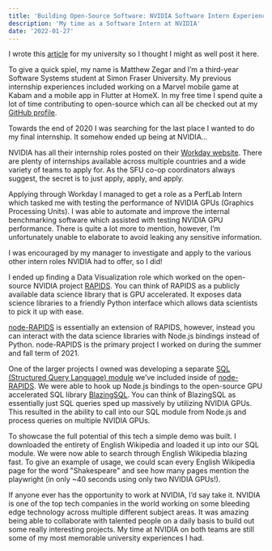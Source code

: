 ```yaml
---
title: 'Building Open-Source Software: NVIDIA Software Intern Experience'
description: 'My time as a Software Intern at NVIDIA'
date: '2022-01-27'
---
```


I wrote this [article](https://olc.sfu.ca/olc/blog/building-open-source-software-nvidia-software-intern-experience) for my university so I thought I might as well post it here.

To give a quick spiel, my name is Matthew Zegar and I’m a third-year Software Systems student at Simon Fraser University. My previous internship experiences included working on a Marvel mobile game at Kabam and a mobile app in Flutter at HomeX. In my free time I spend quite a lot of time contributing to open-source which can all be checked out at my [GitHub profile](https://github.com/matekdev).

Towards the end of 2020 I was searching for the last place I wanted to do my final internship. It somehow ended up being at NVIDIA...

<Heading title="Interview Process" />

NVIDIA has all their internship roles posted on their [Workday website](https://nvidia.wd5.myworkdayjobs.com/NVIDIAExternalCareerSite). There are plenty of internships available across multiple countries and a wide variety of teams to apply for. As the SFU co-op coordinators always suggest, the secret is to just apply, apply, and apply.

<Heading title="PerfLab Intern (Toronto, Ontario, Remote)" />

Applying through Workday I managed to get a role as a PerfLab Intern which tasked me with testing the performance of NVIDIA GPUs (Graphics Processing Units). I was able to automate and improve the internal benchmarking software which assisted with testing NVIDIA GPU performance. There is quite a lot more to mention, however, I’m unfortunately unable to elaborate to avoid leaking any sensitive information.

I was encouraged by my manager to investigate and apply to the various other intern roles NVIDIA had to offer, so I did!

<Heading title="Data Visualization (Santa Clara, California, Remote)" />

I ended up finding a Data Visualization role which worked on the open-source NVIDIA project [RAPIDS](https://developer.nvidia.com/rapids). You can think of RAPIDS as a publicly available data science library that is GPU accelerated. It exposes data science libraries to a friendly Python interface which allows data scientists to pick it up with ease.

[node-RAPIDS](https://github.com/rapidsai/node) is essentially an extension of RAPIDS, however, instead you can interact with the data science libraries with Node.js bindings instead of Python. node-RAPIDS is the primary project I worked on during the summer and fall term of 2021.

<Heading title="SQL Module" />

One of the larger projects I owned was developing a separate [SQL (Structured Query Language) module](https://github.com/rapidsai/node/tree/main/modules/sql) we’ve included inside of [node-RAPIDS](https://github.com/rapidsai/node). We were able to hook up Node.js bindings to the open-source GPU accelerated SQL library [BlazingSQL](https://github.com/BlazingDB/blazingsql). You can think of BlazingSQL as essentially just SQL queries sped up massively by utilizing NVIDIA GPUs. This resulted in the ability to call into our SQL module from Node.js and process queries on multiple NVIDIA GPUs.

To showcase the full potential of this tech a simple demo was built. I downloaded the entirety of English Wikipedia and loaded it up into our SQL module. We were now able to search through English Wikipedia blazing fast. To give an example of usage, we could scan every English Wikipedia page for the word "Shakespeare" and see how many pages mention the playwright (in only ~40 seconds using only two NVIDIA GPUs!).

<Youtube id="rH7Wxn5Yr_A" />

<Heading title="Conclusion" />

If anyone ever has the opportunity to work at NVIDIA, I’d say take it. NVIDIA is one of the top tech companies in the world working on some bleeding edge technology across multiple different subject areas. It was amazing being able to collaborate with talented people on a daily basis to build out some really interesting projects. My time at NVIDIA on both teams are still some of my most memorable university experiences I had.
